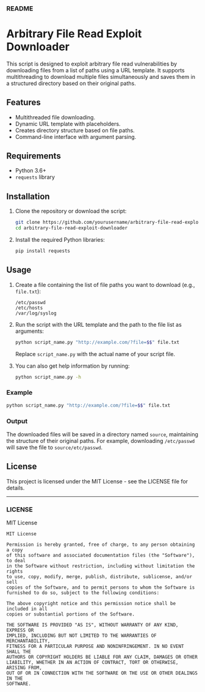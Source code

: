 ### README

# Arbitrary File Read Exploit Downloader

This script is designed to exploit arbitrary file read vulnerabilities by downloading files from a list of paths using a URL template. It supports multithreading to download multiple files simultaneously and saves them in a structured directory based on their original paths.

## Features
- Multithreaded file downloading.
- Dynamic URL template with placeholders.
- Creates directory structure based on file paths.
- Command-line interface with argument parsing.

## Requirements
- Python 3.6+
- `requests` library

## Installation
1. Clone the repository or download the script:
    ```bash
    git clone https://github.com/yourusername/arbitrary-file-read-exploit-downloader.git
    cd arbitrary-file-read-exploit-downloader
    ```
2. Install the required Python libraries:
    ```bash
    pip install requests
    ```

## Usage
1. Create a file containing the list of file paths you want to download (e.g., `file.txt`):
    ```
    /etc/passwd
    /etc/hosts
    /var/log/syslog
    ```
2. Run the script with the URL template and the path to the file list as arguments:
    ```bash
    python script_name.py "http://example.com/?file=$$" file.txt
    ```
   Replace `script_name.py` with the actual name of your script file.

3. You can also get help information by running:
    ```bash
    python script_name.py -h
    ```

### Example
```bash
python script_name.py "http://example.com/?file=$$" file.txt
```

### Output
The downloaded files will be saved in a directory named `source`, maintaining the structure of their original paths. For example, downloading `/etc/passwd` will save the file to `source/etc/passwd`.

## License
This project is licensed under the MIT License - see the LICENSE file for details.

---

### LICENSE

MIT License

```
MIT License

Permission is hereby granted, free of charge, to any person obtaining a copy
of this software and associated documentation files (the "Software"), to deal
in the Software without restriction, including without limitation the rights
to use, copy, modify, merge, publish, distribute, sublicense, and/or sell
copies of the Software, and to permit persons to whom the Software is
furnished to do so, subject to the following conditions:

The above copyright notice and this permission notice shall be included in all
copies or substantial portions of the Software.

THE SOFTWARE IS PROVIDED "AS IS", WITHOUT WARRANTY OF ANY KIND, EXPRESS OR
IMPLIED, INCLUDING BUT NOT LIMITED TO THE WARRANTIES OF MERCHANTABILITY,
FITNESS FOR A PARTICULAR PURPOSE AND NONINFRINGEMENT. IN NO EVENT SHALL THE
AUTHORS OR COPYRIGHT HOLDERS BE LIABLE FOR ANY CLAIM, DAMAGES OR OTHER
LIABILITY, WHETHER IN AN ACTION OF CONTRACT, TORT OR OTHERWISE, ARISING FROM,
OUT OF OR IN CONNECTION WITH THE SOFTWARE OR THE USE OR OTHER DEALINGS IN THE
SOFTWARE.
```

